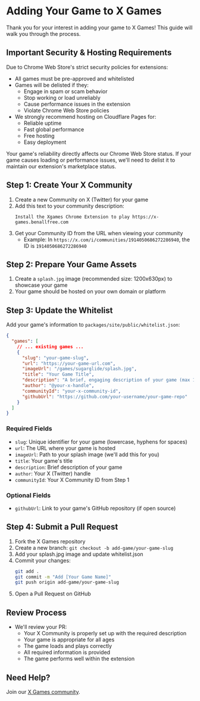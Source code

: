 # Adding Your Game to X Games

Thank you for your interest in adding your game to X Games! This guide will walk you through the process.

## Important Security & Hosting Requirements

Due to Chrome Web Store's strict security policies for extensions:

- All games must be pre-approved and whitelisted
- Games will be delisted if they:
  - Engage in spam or scam behavior
  - Stop working or load unreliably
  - Cause performance issues in the extension
  - Violate Chrome Web Store policies
- We strongly recommend hosting on Cloudflare Pages for:
  - Reliable uptime
  - Fast global performance
  - Free hosting
  - Easy deployment

Your game's reliability directly affects our Chrome Web Store status. If your game causes loading or performance issues, we'll need to delist it to maintain our extension's marketplace status.

## Step 1: Create Your X Community

1. Create a new Community on X (Twitter) for your game
2. Add this text to your community description:
   ```
   Install the Xgames Chrome Extension to play https://x-games.benallfree.com
   ```
3. Get your Community ID from the URL when viewing your community
   - Example: In `https://x.com/i/communities/1914050686272286940`, the ID is `1914050686272286940`

## Step 2: Prepare Your Game Assets

1. Create a `splash.jpg` image (recommended size: 1200x630px) to showcase your game
2. Your game should be hosted on your own domain or platform

## Step 3: Update the Whitelist

Add your game's information to `packages/site/public/whitelist.json`:

```json
{
  "games": [
    // ... existing games ...
    {
      "slug": "your-game-slug",
      "url": "https://your-game-url.com",
      "imageUrl": "/games/sugarglide/splash.jpg",
      "title": "Your Game Title",
      "description": "A brief, engaging description of your game (max 150 characters)",
      "author": "@your-x-handle",
      "communityId": "your-x-community-id",
      "githubUrl": "https://github.com/your-username/your-game-repo"
    }
  ]
}
```

### Required Fields

- `slug`: Unique identifier for your game (lowercase, hyphens for spaces)
- `url`: The URL where your game is hosted
- `imageUrl`: Path to your splash image (we'll add this for you)
- `title`: Your game's title
- `description`: Brief description of your game
- `author`: Your X (Twitter) handle
- `communityId`: Your X Community ID from Step 1

### Optional Fields

- `githubUrl`: Link to your game's GitHub repository (if open source)

## Step 4: Submit a Pull Request

1. Fork the X Games repository
2. Create a new branch: `git checkout -b add-game/your-game-slug`
3. Add your splash.jpg image and update whitelist.json
4. Commit your changes:
   ```bash
   git add .
   git commit -m "Add [Your Game Name]"
   git push origin add-game/your-game-slug
   ```
5. Open a Pull Request on GitHub

## Review Process

- We'll review your PR:
  - Your X Community is properly set up with the required description
  - Your game is appropriate for all ages
  - The game loads and plays correctly
  - All required information is provided
  - The game performs well within the extension

## Need Help?

Join our [X Games community](https://x.com/i/communities/1914065447114396075).
